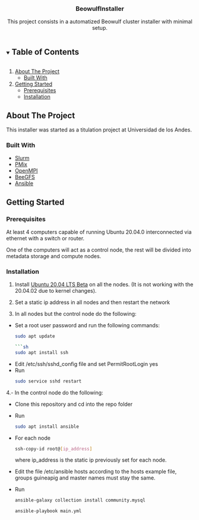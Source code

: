 

<!-- PROJECT LOGO -->
<br />
<p align="center">
  <h3 align="center">BeowulfInstaller</h3>

  <p align="center">
    This project consists in a automatized Beowulf cluster installer with minimal setup.
  </p>
</p>



<!-- TABLE OF CONTENTS -->
<details open="open">
  <summary><h2 style="display: inline-block">Table of Contents</h2></summary>
  <ol>
    <li>
      <a href="#about-the-project">About The Project</a>
      <ul>
        <li><a href="#built-with">Built With</a></li>
      </ul>
    </li>
    <li>
      <a href="#getting-started">Getting Started</a>
      <ul>
        <li><a href="#prerequisites">Prerequisites</a></li>
        <li><a href="#installation">Installation</a></li>
      </ul>
    </li>
  </ol>
</details>



<!-- ABOUT THE PROJECT -->
## About The Project


This installer was started as a titulation project at Universidad de los Andes.


### Built With

* <a href="https://slurm.schedmd.com/documentation.html">Slurm</a> []()
* <a href="https://pmix.github.io/">PMix</a> []()
* <a href="https://www.open-mpi.org/">OpenMPI</a> []()
* <a href="https://www.beegfs.io/">BeeGFS</a> []()
* <a href="https://www.ansible.com/">Ansible</a> []()


<!-- GETTING STARTED -->
## Getting Started

### Prerequisites

At least 4 computers capable of running Ubuntu 20.04.0 interconnected via ethernet with a switch or router.

One of the computers will act as a control node, the rest will be divided into metadata storage and compute nodes.

### Installation

1. Install <a href="http://old-releases.ubuntu.com/releases/20.04.0/">Ubuntu 20.04 LTS Beta</a> on all the nodes. (It is not working with the 20.04.02 due to kernel changes).


2. Set a static ip address in all nodes and then restart the network
3. In all nodes but the control node do the following:
- Set a root user password and run the following commands:
  ```sh
  sudo apt update
  
  ```sh
  sudo apt install ssh
  ```
- Edit /etc/ssh/sshd_config file and set PermitRootLogin yes
- Run
  ```sh
  sudo service sshd restart
  ```
4.- In the control node do the following:

- Clone this repository and cd into the repo folder
- Run
  ```sh
  sudo apt install ansible
  ```
- For each node
  ```sh
  ssh-copy-id root@[ip_address]
  ```
  where ip_address is the static ip previously set for each node.

- Edit the file /etc/ansible hosts according to the hosts example file, groups guineapig and master names must stay the same.
- Run
  ```sh
  ansible-galaxy collection install community.mysql
  ```
  ```sh
  ansible-playbook main.yml
  ```


